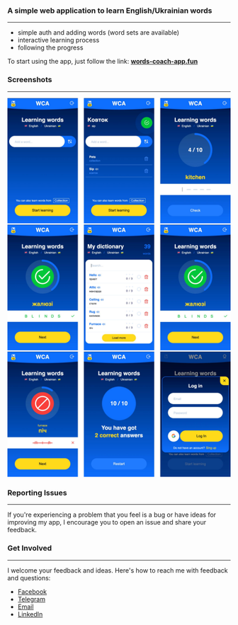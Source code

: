 ### A simple web application to learn English/Ukrainian words

---

- simple auth and adding words (word sets are available)
- interactive learning process
- following the progress

To start using the app, just follow the link: **[words-coach-app.fun](https://words-coach-app.fun/)**

### Screenshots

---

![Screenshot](screenshots/1.jpg)
![Screenshot](screenshots/2.jpg)
![Screenshot](screenshots/3.jpg)

### Reporting Issues

---

If you're experiencing a problem that you feel is a bug or have ideas for improving my app, I encourage you to open an issue and share your feedback.

### Get Involved

---

I welcome your feedback and ideas. Here's how to reach me with feedback and questions:

- [Facebook](https://www.facebook.com/A.Krivulko)
- [Telegram](https://t.me/newdisease)
- [Email](mailto:newdisease91@gmail.com)
- [LinkedIn](https://www.linkedin.com/in/andrii-kryvulko/)
